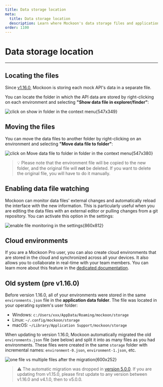 ```yaml
---
title: Data storage location
meta:
  title: Data storage location
  description: Learn where Mockoon's data storage files and application settings are located and how to move them to other folders
order: 1100
---
```


# Data storage location

---

## Locating the files

Since [v1.16.0](https://github.com/mockoon/mockoon/releases/tag/v1.16.0), Mockoon is storing each mock API's data in a separate file.

You can locate the folder in which the API data are stored by right-clicking on each environment and selecting **"Show data file in explorer/finder"**:

![click on show in folder in the context menu{547x349}](docs-img:environment-show-in-folder.png)

## Moving the files

You can move the data files to another folder by right-clicking on an environment and selecting **"Move data file to folder"**:

![click on Move data file to folder in folder in the context menu{547x380}](docs-img:environment-move-to-folder.png)

> 💡 Please note that the environment file will be copied to the new folder, and the original file will **not** be deleted. If you want to delete the original file, you will have to do it manually.

## Enabling data file watching

Mockoon can monitor data files' external changes and automatically reload the interface with the new information. This is particularly useful when you are editing the data files with an external editor or pulling changes from a git repository. You can activate this option in the settings:

![enable file monitoring in the settings{860x812}](docs-img:enable-file-watching.png)

## Cloud environments

If you are a Mockoon Pro user, you can also create cloud environments that are stored in the cloud and synchronized across all your devices. It also allows you to collaborate in real-time with your team members.
You can learn more about this feature in the [dedicated documentation](/docs/latest/mockoon-cloud/data-synchronization-team-collaboration/).

## Old system (pre v1.16.0)

Before version 1.16.0, all of your environments were stored in the same `environments.json` file in the **application data folder**. The file was located in your operating system's user folder:

- Windows: `c:/Users/xxx/AppData/Roaming/mockoon/storage`
- Linux: `~/.config/mockoon/storage`
- macOS: `~/Library/Application Support/mockoon/storage`

When updating to version 1.16.0, Mockoon automatically migrated the old `environments.json` file (see below) and split it into as many files as you had environments. These files were created in the same `storage` folder with incremental names: `environment-0.json`, `environment-1.json`, etc.

![one file vs multiple files after the migration{600x252}](/images/docs/shared/storage-migration.png)

> ⚠️ The automatic migration was dropped in [version 5.0.0](/releases/5.0.0/). If you are updating from v1.15.0, please first update to any version between v1.16.0 and v4.1.0, then to v5.0.0.
